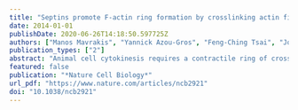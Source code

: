 ```yaml
---
title: "Septins promote F-actin ring formation by crosslinking actin filaments into curved bundles"
date: 2014-01-01
publishDate: 2020-06-26T14:18:50.597725Z
authors: ["Manos Mavrakis", "Yannick Azou-Gros", "Feng-Ching Tsai", "José Alvarado", "Aurélie Bertin", "Francois Iv", "Alla Kress", "Sophie Brasselet", "Gijsje H Koenderink", "Thomas Lecuit"]
publication_types: ["2"]
abstract: "Animal cell cytokinesis requires a contractile ring of crosslinked actin filaments and myosin motors. How contractile rings form and are stabilized in dividing cells remains unclear. We address this problem by focusing on septins, highly conserved proteins in eukaryotes whose precise contribution to cytokinesis remains elusive. We use the cleavage of the Drosophila melanogaster embryo as a model system, where contractile actin rings drive constriction of invaginating membranes to produce an epithelium in a manner akin to cell division. In vivo functional studies show that septins are required for generating curved and tightly packed actin filament networks. In vitro reconstitution assays show that septins alone bundle actin filaments into rings, accounting for the defects in actin ring formation in septin mutants. The bundling and bending activities are conserved for human septins, and highlight unique functions of septins in the organization of contractile actomyosin rings."
featured: false
publication: "*Nature Cell Biology*"
url_pdf: "https://www.nature.com/articles/ncb2921"
doi: "10.1038/ncb2921"
---
```


